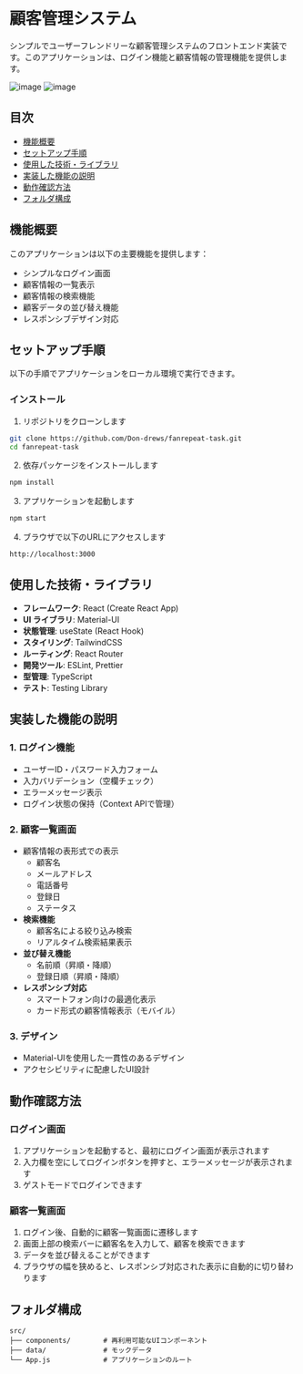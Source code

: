 # 顧客管理システム

シンプルでユーザーフレンドリーな顧客管理システムのフロントエンド実装です。このアプリケーションは、ログイン機能と顧客情報の管理機能を提供します。

![image](https://github.com/user-attachments/assets/1be9e44a-4a95-468a-b532-53061c23d830)
![image](https://github.com/user-attachments/assets/caa3a075-a479-4680-b502-6d4ddbcb6c83)


## 目次

- [機能概要](#機能概要)
- [セットアップ手順](#セットアップ手順)
- [使用した技術・ライブラリ](#使用した技術ライブラリ)
- [実装した機能の説明](#実装した機能の説明)
- [動作確認方法](#動作確認方法)
- [フォルダ構成](#フォルダ構成)

## 機能概要

このアプリケーションは以下の主要機能を提供します：

- シンプルなログイン画面
- 顧客情報の一覧表示
- 顧客情報の検索機能
- 顧客データの並び替え機能
- レスポンシブデザイン対応

## セットアップ手順

以下の手順でアプリケーションをローカル環境で実行できます。


### インストール

1. リポジトリをクローンします

```bash
git clone https://github.com/Don-drews/fanrepeat-task.git
cd fanrepeat-task
```

2. 依存パッケージをインストールします

```bash
npm install
```

3. アプリケーションを起動します

```bash
npm start
```

4. ブラウザで以下のURLにアクセスします

```
http://localhost:3000
```

## 使用した技術・ライブラリ

- **フレームワーク**: React (Create React App)
- **UI ライブラリ**: Material-UI
- **状態管理**: useState (React Hook)
- **スタイリング**: TailwindCSS
- **ルーティング**: React Router
- **開発ツール**: ESLint, Prettier
- **型管理**: TypeScript
- **テスト**: Testing Library

## 実装した機能の説明

### 1. ログイン機能

- ユーザーID・パスワード入力フォーム
- 入力バリデーション（空欄チェック）
- エラーメッセージ表示
- ログイン状態の保持（Context APIで管理）

### 2. 顧客一覧画面

- 顧客情報の表形式での表示
  - 顧客名
  - メールアドレス
  - 電話番号
  - 登録日
  - ステータス
- **検索機能**
  - 顧客名による絞り込み検索
  - リアルタイム検索結果表示
- **並び替え機能**
  - 名前順（昇順・降順）
  - 登録日順（昇順・降順）
- **レスポンシブ対応**
  - スマートフォン向けの最適化表示
  - カード形式の顧客情報表示（モバイル）

### 3. デザイン

- Material-UIを使用した一貫性のあるデザイン
- アクセシビリティに配慮したUI設計

## 動作確認方法

### ログイン画面

1. アプリケーションを起動すると、最初にログイン画面が表示されます
2. 入力欄を空にしてログインボタンを押すと、エラーメッセージが表示されます
3. ゲストモードでログインできます

### 顧客一覧画面

1. ログイン後、自動的に顧客一覧画面に遷移します
2. 画面上部の検索バーに顧客名を入力して、顧客を検索できます
3. データを並び替えることができます
4. ブラウザの幅を狭めると、レスポンシブ対応された表示に自動的に切り替わります

## フォルダ構成

```
src/
├── components/        # 再利用可能なUIコンポーネント
├── data/              # モックデータ
└── App.js             # アプリケーションのルート
```
